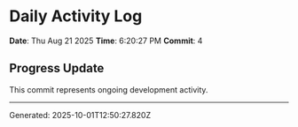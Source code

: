 # Daily Activity Log

**Date**: Thu Aug 21 2025
**Time**: 6:20:27 PM
**Commit**: 4

## Progress Update

This commit represents ongoing development activity.

---
Generated: 2025-10-01T12:50:27.820Z
